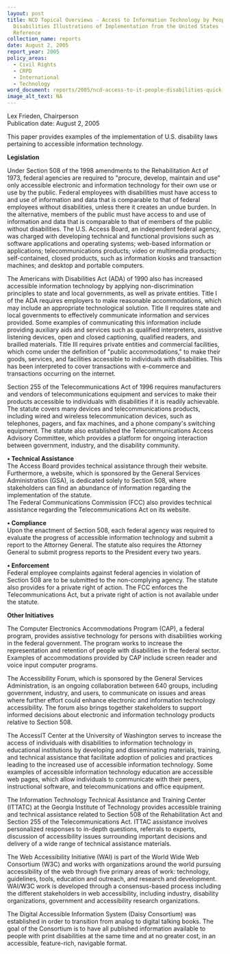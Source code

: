 ```yaml
---
layout: post
title: NCD Topical Overviews - Access to Information Technology by People with
  Disabilities Illustrations of Implementation from the United States - Quick
  Reference
collection_name: reports
date: August 2, 2005
report_year: 2005
policy_areas:
  - Civil Rights
  - CRPD
  - International
  - Technology
word_document: reports/2005/ncd-access-to-it-people-disabilities-quick-reference-guide-2005.pdf
image_alt_text: NA
---
```

Lex Frieden, Chairperson\
Publication date: August 2, 2005

This paper provides examples of the implementation of U.S. disability laws pertaining to accessible information technology. 

**Legislation**

Under Section 508 of the 1998 amendments to the Rehabilitation Act of 1973, federal agencies are required to "procure, develop, maintain and use" only accessible electronic and information technology for their own use or use by the public. Federal employees with disabilities must have access to and use of information and data that is comparable to that of federal employees without disabilities, unless there it creates an undue burden. In the alternative, members of the public must have access to and use of information and data that is comparable to that of members of the public without disabilities. The U.S. Access Board, an independent federal agency, was charged with developing technical and functional provisions such as software applications and operating systems; web-based information or applications; telecommunications products; video or multimedia products; self-contained, closed products, such as information kiosks and transaction machines; and desktop and portable computers.

The Americans with Disabilities Act (ADA) of 1990 also has increased accessible information technology by applying non-discrimination principles to state and local governments, as well as private entities. Title I of the ADA requires employers to make reasonable accommodations, which may include an appropriate technological solution. Title II requires state and local governments to effectively communicate information and services provided. Some examples of communicating this information include providing auxiliary aids and services such as qualified interpreters, assistive listening devices, open and closed captioning, qualified readers, and brailled materials. Title III requires private entities and commercial facilities, which come under the definition of "public accommodations," to make their goods, services, and facilities accessible to individuals with disabilities. This has been interpreted to cover transactions with e-commerce and transactions occurring on the internet.

Section 255 of the Telecommunications Act of 1996 requires manufacturers and vendors of telecommunications equipment and services to make their products accessible to individuals with disabilities if it is readily achievable. The statute covers many devices and telecommunications products, including wired and wireless telecommunication devices, such as telephones, pagers, and fax machines, and a phone company's switching equipment. The statute also established the Telecommunications Access Advisory Committee, which provides a platform for ongoing interaction between government, industry, and the disability community.

**• Technical Assistance**\
The Access Board provides technical assistance through their website. Furthermore, a website, which is sponsored by the General Services Administration (GSA), is dedicated solely to Section 508, where stakeholders can find an abundance of information regarding the implementation of the statute. \
The Federal Communications Commission (FCC) also provides technical assistance regarding the Telecommunications Act on its website.

**• Compliance**\
Upon the enactment of Section 508, each federal agency was required to evaluate the progress of accessible information technology and submit a report to the Attorney General. The statute also requires the Attorney General to submit progress reports to the President every two years.

**• Enforcement**\
Federal employee complaints against federal agencies in violation of Section 508 are to be submitted to the non-complying agency. The statute also provides for a private right of action. The FCC enforces the Telecommunications Act, but a private right of action is not available under the statute.

**Other Initiatives**

The Computer Electronics Accommodations Program (CAP), a federal program, provides assistive technology for persons with disabilities working in the federal government. The program works to increase the representation and retention of people with disabilities in the federal sector. Examples of accommodations provided by CAP include screen reader and voice input computer programs.

The Accessibility Forum, which is sponsored by the General Services Administration, is an ongoing collaboration between 640 groups, including government, industry, and users, to communicate on issues and areas where further effort could enhance electronic and information technology accessibility. The forum also brings together stakeholders to support informed decisions about electronic and information technology products relative to Section 508.

The AccessIT Center at the University of Washington serves to increase the access of individuals with disabilities to information technology in educational institutions by developing and disseminating materials, training, and technical assistance that facilitate adoption of policies and practices leading to the increased use of accessible information technology. Some examples of accessible information technology education are accessible web pages, which allow individuals to communicate with their peers, instructional software, and telecommunications and office equipment.

The Information Technology Technical Assistance and Training Center (ITTATC) at the Georgia Institute of Technology provides accessible training and technical assistance related to Section 508 of the Rehabilitation Act and Section 255 of the Telecommunications Act. ITTAC assistance involves personalized responses to in-depth questions, referrals to experts, discussion of accessibility issues surrounding important decisions and delivery of a wide range of technical assistance materials.

The Web Accessibility Initiative (WAI) is part of the World Wide Web Consortium (W3C) and works with organizations around the world pursuing accessibility of the web through five primary areas of work: technology, guidelines, tools, education and outreach, and research and development. WAI/W3C work is developed through a consensus-based process including the different stakeholders in web accessibility, including industry, disability organizations, government and accessibility research organizations.

The Digital Accessible Information System (Daisy Consortium) was established in order to transition from analog to digital talking books. The goal of the Consortium is to have all published information available to people with print disabilities at the same time and at no greater cost, in an accessible, feature-rich, navigable format.
